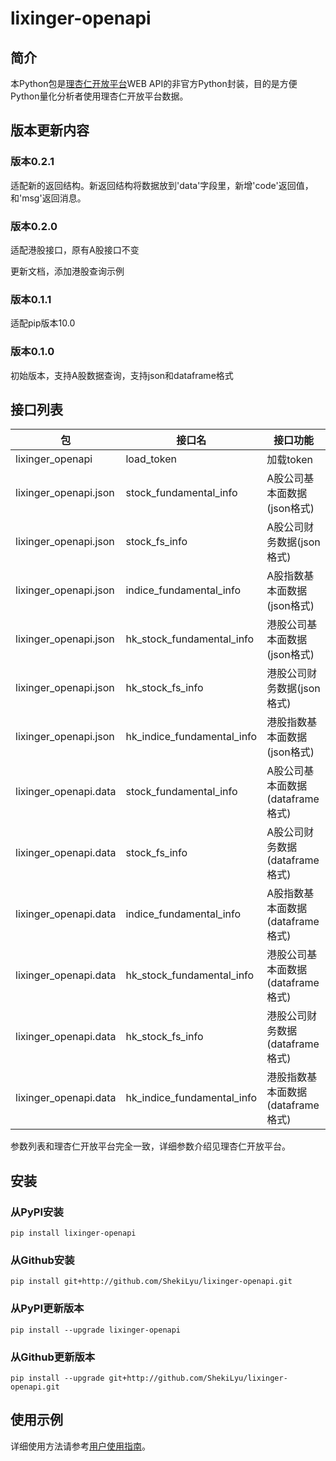 # lixinger-openapi

## 简介
本Python包是[理杏仁开放平台](https://www.lixinger.com/open/api)WEB API的非官方Python封装，目的是方便Python量化分析者使用理杏仁开放平台数据。

## 版本更新内容
### 版本0.2.1
适配新的返回结构。新返回结构将数据放到'data'字段里，新增'code'返回值，和'msg'返回消息。

### 版本0.2.0
适配港股接口，原有A股接口不变

更新文档，添加港股查询示例

### 版本0.1.1
适配pip版本10.0

### 版本0.1.0
初始版本，支持A股数据查询，支持json和dataframe格式

## 接口列表
包                     | 接口名                        | 接口功能
---------------------- | ----------------------------- | -------------------------
lixinger\_openapi      | load\_token                   | 加载token
lixinger\_openapi.json | stock\_fundamental\_info      | A股公司基本面数据(json格式)
lixinger\_openapi.json | stock\_fs\_info               | A股公司财务数据(json格式)
lixinger\_openapi.json | indice\_fundamental\_info     | A股指数基本面数据(json格式)
lixinger\_openapi.json | hk\_stock\_fundamental\_info  | 港股公司基本面数据(json格式)
lixinger\_openapi.json | hk\_stock\_fs\_info           | 港股公司财务数据(json格式)
lixinger\_openapi.json | hk\_indice\_fundamental\_info | 港股指数基本面数据(json格式)
lixinger\_openapi.data | stock\_fundamental\_info      | A股公司基本面数据(dataframe格式)
lixinger\_openapi.data | stock\_fs\_info               | A股公司财务数据(dataframe格式)
lixinger\_openapi.data | indice\_fundamental\_info     | A股指数基本面数据(dataframe格式)
lixinger\_openapi.data | hk\_stock\_fundamental\_info  | 港股公司基本面数据(dataframe格式)
lixinger\_openapi.data | hk\_stock\_fs\_info           | 港股公司财务数据(dataframe格式)
lixinger\_openapi.data | hk\_indice\_fundamental\_info | 港股指数基本面数据(dataframe格式)

参数列表和理杏仁开放平台完全一致，详细参数介绍见理杏仁开放平台。

## 安装
### 从PyPI安装
`pip install lixinger-openapi`

### 从Github安装
`pip install git+http://github.com/ShekiLyu/lixinger-openapi.git`

### 从PyPI更新版本
`pip install --upgrade lixinger-openapi`

### 从Github更新版本
`pip install --upgrade git+http://github.com/ShekiLyu/lixinger-openapi.git`

## 使用示例

详细使用方法请参考[用户使用指南](https://github.com/ShekiLyu/lixinger-openapi/blob/master/doc/user_guide.ipynb)。
